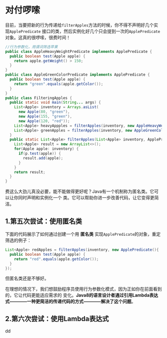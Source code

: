 对付啰嗦
================================================================================
目前，当要把新的行为传递给`filterApples`方法的时候，你不得不声明好几个实现`ApplePredicate`
接口的类，然后实例化好几个只会提到一次的`ApplePredicate`对象。这真的很啰嗦，很费时间！
```java
//行为参数化，用谓词筛选苹果
public class AppleHeavyWeightPredicate implements ApplePredicate {
  public boolean test(Apple apple) {
    return apple.getWeight() > 150;
  }
}
public class AppleGreenColorPredicate implements ApplePredicate {
  public boolean test(Apple apple) {
    return "green".equals(apple.getColor());
  }
}
public class FilteringApples {
  public static void main(String... args) {
    List<Apple> inventory = Arrays.asList(
      new Apple(80, "green"),
      new Apple(155, "green"),
      new Apple(120, "red"));
    List<Apple> heavyAppples = filterApples(inventory, new AppleHeavyWeightPredicate());
    List<Apple> greenApples = filterApples(inventory, new AppleGreenColorPredicate());
  }
  public static List<Apple> filterApples(List<Apple> inventory, ApplePredicate p) {
    List<Apple> result = new ArrayList<>();
    for(Apple apple: inventory) {
      if(p.test(apple)) {
        result.add(apple);
      }
    }
    return result;
  }
}
```
费这么大劲儿真没必要，能不能做得更好呢？Java有一个机制称为匿名类。它可以让你同时声明和实例化一个
类。它可以帮助你进一步改善代码，让它变得更简洁。

## 1.第五次尝试：使用匿名类
下面的代码展示了如何通过创建一个用 **匿名类** 实现`ApplePredicate`的对象，重定筛选的例子：
```java
List<Apple> redApples = filterApples(inventory, new ApplePredicate(){
  public boolean test(Apple apple) {
    return "red".equals(apple.getColor());
  }
});
```
但匿名类还是不够好。

在理想的情况下，我们想鼓励程序员使用行为参数化模式，因为正如你在前面看到的，它让代码更能适应需求的
变化。**Java8的语言设计者通过引用Lambda表达式————一种更简洁的传递代码的方式————解决了这个问题**。

## 2.第六次尝试：使用Lambda表达式
































dd
